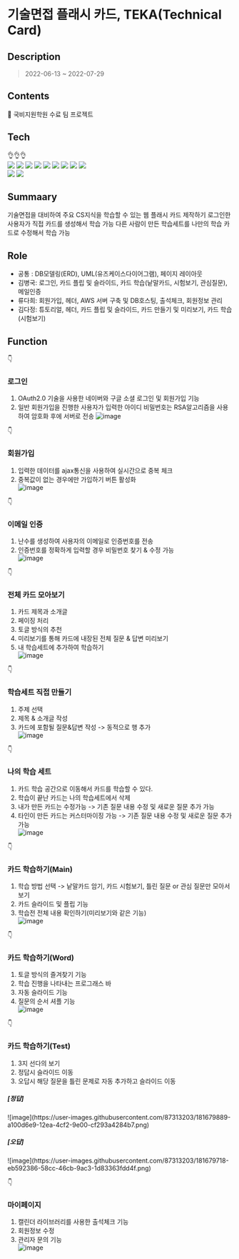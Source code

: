 # 기술면접 플래시 카드, TEKA(Technical Card)
## Description
> 2022-06-13 ~ 2022-07-29
## Contents
:paperclip: 국비지원학원 수료 팀 프로젝트

## Tech
&#128076;&#128076;&#128076;<br/>
<img src="https://img.shields.io/badge/MySQL-4479A1?style=flat-square&logo=mysql&logoColor=white"/>
<img src="https://img.shields.io/badge/HTML5-E34F26?style=flat-square&logo=html5&logoColor=white"/>
<img src="https://img.shields.io/badge/CSS3-1572B6?style=flat-square&logo=css3&logoColor=white"/>
<img src="https://img.shields.io/badge/JavaScript-F7DF1E?style=flat-square&logo=javascript&logoColor=white"/>
<img src="https://img.shields.io/badge/Java-007396?style=flat-square&logo=oracle&logoColor=white"/>
<img src="https://img.shields.io/badge/Spring-6DB33F?style=flat-square&logo=spring&logoColor=white"/>
<img src="https://img.shields.io/badge/Eclipse-2C2255?style=flat-square&logo=eclipse&logoColor=white"/>
<img src="https://img.shields.io/badge/Amazon RDS-527FFF?style=flat-square&logo=amazonrds&logoColor=white"/>
<img src="https://img.shields.io/badge/Amazon EC2-FF9900?style=flat-square&logo=amazonec2&logoColor=white"/>
<br/>
<img src="https://img.shields.io/badge/jQuery-0769AD?style=flat-square&logo=jquery&logoColor=white"/>
<img src="https://img.shields.io/badge/mariaDB-003545?style=flat-square&logo=mariadb&logoColor=white"/>

## Summaary
기술면접을 대비하여 주요 CS지식을 학습할 수 있는 웹 플래시 카드 제작하기
로그인한 사용자가 직접 카드를 생성해서 학습 가능 
다른 사람이 만든 학습세트를 나만의 학습 카드로 수정해서 학습 가능


## Role
* 공통 : DB모델링(ERD), UML(유즈케이스다이어그램), 페이지 레이아웃 
* 김병국: 로그인, 카드 플립 및 슬라이드, 카드 학습(낱말카드, 시험보기, 관심질문), 메일인증
* 류다희: 회원가입, 헤더, AWS 서버 구축 및 DB호스팅, 출석체크, 회원정보 관리
* 김다정: 튜토리얼, 헤더, 카드 플립 및 슬라이드, 카드 만들기 및 미리보기, 카드 학습(시험보기)

## Function
👇 <h3>로그인</h3>
1. OAuth2.0 기술을 사용한 네이버와 구글 소셜 로그인 및 회원가입 기능
2. 일반 회원가입을 진행한 사용자가 입력한 아이디 비밀번호는 RSA알고리즘을 사용하여 암호화 후에 서버로 전송
![image](https://user-images.githubusercontent.com/87313203/181677954-46f81db6-4299-477b-b797-4113f46415de.png)

👇 <h3>회원가입</h3>
1. 입력한 데이터를 ajax통신을 사용하여 실시간으로 중복 체크
2. 중복값이 없는 경우에만 가입하기 버튼 활성화</br>
![image](https://user-images.githubusercontent.com/87313203/181678428-33e95bcf-6628-4911-a4d6-e250df7d3ed0.png)


👇 <h3>이메일 인증</h3>
1. 난수를 생성하여 사용자의 이메일로 인증번호를 전송
2. 인증번호를 정확하게 입력할 경우 비밀번호 찾기 & 수정 가능</br>
![image](https://user-images.githubusercontent.com/87313203/181678237-ec327ab4-150d-46f7-a0ba-8dce101af56d.png)


👇 <h3>전체 카드 모아보기</h3>
1. 카드 제목과 소개글
2. 페이징 처리 
3. 토글 방식의 추천
4. 미리보기를 통해 카드에 내장된 전체 질문 & 답변 미리보기 
5. 내 학습세트에 추가하여 학습하기</br> 
![image](https://user-images.githubusercontent.com/87313203/181678565-915c4027-5d4b-49ec-bd76-d8af2546c64a.png)

👇 <h3>학습세트 직접 만들기</h3>
1. 주제 선택 
2. 제목 & 소개글 작성
3. 카드에 포함될 질문&답변 작성 -> 동적으로 행 추가  </br>
![image](https://user-images.githubusercontent.com/87313203/181678784-f9e9bcd7-7336-463b-8eea-7d6be1e73bc1.png)


👇 <h3>나의 학습 세트</h3>
1. 카드 학습 공간으로 이동해서 카드를 학습할 수 있다. 
2. 학습이 끝난 카드는 나의 학습세트에서 삭제 
3. 내가 만든 카드는 수정가능 -> 기존 질문 내용 수정 및 새로운 질문 추가 가능 
4. 타인이 만든 카드는 커스터마이징 가능 -> 기존 질문 내용 수정 및 새로운 질문 추가 가능</br>
![image](https://user-images.githubusercontent.com/87313203/181679153-49471271-7414-40a1-bc83-c1b5e67da065.png)

👇 <h3>카드 학습하기(Main)</h3>
1. 학습 방법 선택 -> 낱말카드 암기, 카드 시험보기, 틀린 질문 or 관심 질문만 모아서 보기 
2. 카드 슬라이드 및 플립 기능 
3. 학습전 전체 내용 확인하기(미리보기와 같은 기능)</br>
![image](https://user-images.githubusercontent.com/87313203/181679387-6bc698be-3bb5-4e74-acd8-08468a189c88.png)

👇 <h3>카드 학습하기(Word)</h3>
1. 토글 방식의 즐겨찾기 기능 
2. 학습 진행을 나타내는 프로그래스 바
3. 자동 슬라이드 기능 
4. 질문의 순서 셔플 기능</br>
![image](https://user-images.githubusercontent.com/87313203/181679556-b087c52d-4b1f-4c11-b879-f502db692830.png)

👇 <h3>카드 학습하기(Test)</h3>
1. 3지 선다의 보기 
2. 정답시 슬라이드 이동 
3. 오답시 해당 질문을 틀린 문제로 자동 추가하고 슬라이드 이동</br>
<h5>[정답]</h5>
![image](https://user-images.githubusercontent.com/87313203/181679889-a100d6e9-12ea-4cf2-9e00-cf293a4284b7.png)
<h5>[오답]</h5>
![image](https://user-images.githubusercontent.com/87313203/181679718-eb592386-58cc-46cb-9ac3-1d83363fdd4f.png)

👇 <h3>마이페이지</h3>
1. 캘린더 라이브러리를 사용한 출석체크 기능 
2. 회원정보 수정
3. 관리자 문의 기능</br>
![image](https://user-images.githubusercontent.com/87313203/181680071-c536ca02-879d-4196-90cc-abd426d78d5f.png)
